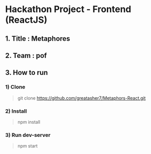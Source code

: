# Hackathon Project - Frontend (ReactJS)

## 1. Title : Metaphores

## 2. Team : pof

## 3. How to run

### 1) Clone

> git clone https://github.com/greatasher7/Metaphors-React.git

### 2) Install

> npm install

### 3) Run dev-server

> npm start
